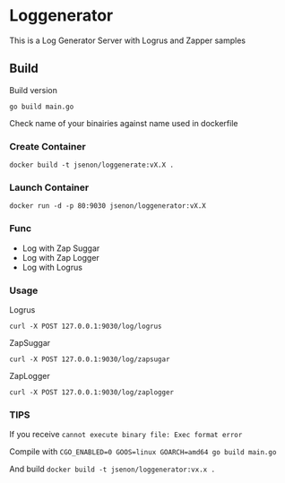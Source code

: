 # Loggenerator
 
This is a Log Generator Server with Logrus and Zapper samples

## Build

Build version
```
go build main.go
```

Check name of your binairies against name used in dockerfile


### Create Container

```
docker build -t jsenon/loggenerate:vX.X .
```

### Launch Container

```
docker run -d -p 80:9030 jsenon/loggenerator:vX.X
```

### Func

- Log with Zap Suggar 
- Log with Zap Logger
- Log with Logrus

### Usage

Logrus
```
curl -X POST 127.0.0.1:9030/log/logrus
```

ZapSuggar
```
curl -X POST 127.0.0.1:9030/log/zapsugar
```

ZapLogger
```
curl -X POST 127.0.0.1:9030/log/zaplogger
```

### TIPS

If you receive `cannot execute binary file: Exec format error`

Compile with  `CGO_ENABLED=0 GOOS=linux GOARCH=amd64 go build main.go`

And build `docker build -t jsenon/loggenerator:vx.x .`

